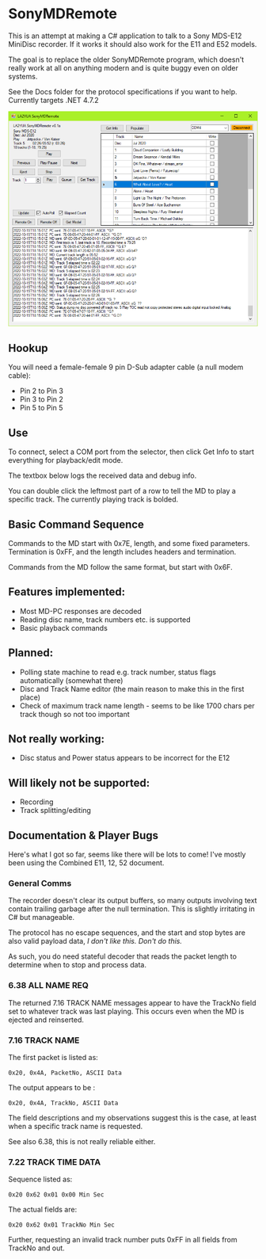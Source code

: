 ﻿# SonyMDRemote
This is an attempt at making a C# application to talk to a Sony MDS-E12 MiniDisc recorder. If it works it should also work for the E11 and E52 models. 

The goal is to replace the older SonyMDRemote program, which doesn't really work at all on anything modern and is quite buggy even on older systems.

See the Docs folder for the protocol specifications if you want to help.
Currently targets .NET 4.7.2

![UI Screenshot](img/gui.png)

## Hookup
You will need a female-female 9 pin D-Sub adapter cable (a null modem cable):
* Pin 2 to Pin 3
* Pin 3 to Pin 2
* Pin 5 to Pin 5

## Use
To connect, select a COM port from the selector, then click Get Info to start everything for playback/edit mode.

The textbox below logs the received data and debug info.

You can double click the leftmost part of a row to tell the MD to play a specific track. The currently playing track is bolded.

## Basic Command Sequence
Commands to the MD start with 0x7E, length, and some fixed parameters. Termination is 0xFF, and the length includes headers and termination.

Commands from the MD follow the same format, but start with 0x6F.

## Features implemented:
* Most MD-PC responses are decoded
* Reading disc name, track numbers etc. is supported
* Basic playback commands

## Planned:
* Polling state machine to read e.g. track number, status flags automatically (somewhat there)
* Disc and Track Name editor (the main reason to make this in the first place)
* Check of maximum track name length - seems to be like 1700 chars per track though so not too important

## Not really working:
* Disc status and Power status appears to be incorrect for the E12

## Will likely not be supported:
* Recording
* Track splitting/editing

## Documentation & Player Bugs
Here's what I got so far, seems like there will be lots to come!
I've mostly been using the Combined E11, 12, 52 document.

### General Comms
The recorder doesn't clear its output buffers, so many outputs involving text contain trailing garbage after the null termination. This is slightly irritating in C# but manageable.

The protocol has no escape sequences, and the start and stop bytes are also valid payload data, _I don't like this. Don't do this._

As such, you do need stateful decoder that reads the packet length to determine when to stop and process data.

### 6.38 ALL NAME REQ
The returned 7.16 TRACK NAME messages appear to have the TrackNo field set to whatever track was last playing. This occurs even when the MD is ejected and reinserted.

### 7.16 TRACK NAME
The first packet is listed as:

	0x20, 0x4A, PacketNo, ASCII Data

The output appears to be :

	0x20, 0x4A, TrackNo, ASCII Data

The field descriptions and my observations suggest this is the case, at least when a specific track name is requested.

See also 6.38, this is not really reliable either.

### 7.22 TRACK TIME DATA
Sequence listed as:

	0x20 0x62 0x01 0x00 Min Sec

The actual fields are:

	0x20 0x62 0x01 TrackNo Min Sec

Further, requesting an invalid track number puts 0xFF in all fields from TrackNo and out.